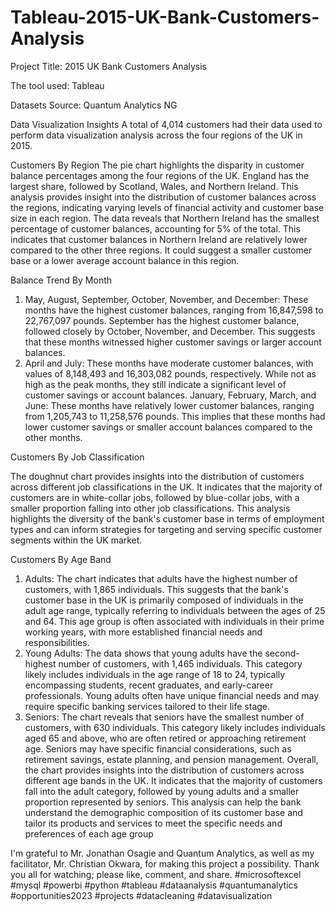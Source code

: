# Tableau-2015-UK-Bank-Customers-Analysis
Project Title: 2015 UK Bank Customers Analysis

The tool used: Tableau

Datasets Source: Quantum Analytics NG

Data Visualization Insights
A total of 4,014 customers had their data used to perform data visualization analysis across the four regions of the UK in 2015.

Customers By Region
The pie chart highlights the disparity in customer balance percentages among the four regions of the UK. England has the largest share, followed by Scotland, Wales, and Northern Ireland. This analysis provides insight into the distribution of customer balances across the regions, indicating varying levels of financial activity and customer base size in each region.
The data reveals that Northern Ireland has the smallest percentage of customer balances, accounting for 5% of the total. This indicates that customer balances in Northern Ireland are relatively lower compared to the other three regions. It could suggest a smaller customer base or a lower average account balance in this region.

Balance Trend By Month

1. May, August, September, October, November, and December: These months have the highest customer balances, ranging from 16,847,598 to 22,767,097 pounds. September has the highest customer balance, followed closely by October, November, and December. This suggests that these months witnessed higher customer savings or larger account balances.
2. April and July: These months have moderate customer balances, with values of 8,148,493 and 16,303,082 pounds, respectively. While not as high as the peak months, they still indicate a significant level of customer savings or account balances.
January, February, March, and June: These months have relatively lower customer balances, ranging from 1,205,743 to 11,258,576 pounds. This implies that these months had lower customer savings or smaller account balances compared to the other months.

Customers By Job Classification

The doughnut chart provides insights into the distribution of customers across different job classifications in the UK. It indicates that the majority of customers are in white-collar jobs, followed by blue-collar jobs, with a smaller proportion falling into other job classifications. This analysis highlights the diversity of the bank's customer base in terms of employment types and can inform strategies for targeting and serving specific customer segments within the UK market.

Customers By Age Band

1.	Adults: The chart indicates that adults have the highest number of customers, with 1,865 individuals. This suggests that the bank's customer base in the UK is primarily composed of individuals in the adult age range, typically referring to individuals between the ages of 25 and 64. This age group is often associated with individuals in their prime working years, with more established financial needs and responsibilities.
2.	Young Adults: The data shows that young adults have the second-highest number of customers, with 1,465 individuals. This category likely includes individuals in the age range of 18 to 24, typically encompassing students, recent graduates, and early-career professionals. Young adults often have unique financial needs and may require specific banking services tailored to their life stage.
3.	Seniors: The chart reveals that seniors have the smallest number of customers, with 630 individuals. This category likely includes individuals aged 65 and above, who are often retired or approaching retirement age. Seniors may have specific financial considerations, such as retirement savings, estate planning, and pension management.
Overall, the chart provides insights into the distribution of customers across different age bands in the UK. It indicates that the majority of customers fall into the adult category, followed by young adults and a smaller proportion represented by seniors. This analysis can help the bank understand the demographic composition of its customer base and tailor its products and services to meet the specific needs and preferences of each age group


I'm grateful to Mr. Jonathan Osagie and Quantum Analytics, as well as my facilitator, Mr. Christian Okwara, for making this project a possibility. Thank you all for watching; please like, comment, and share.
#microsoftexcel #mysql #powerbi #python #tableau #dataanalysis #quantumanalytics #opportunities2023 #projects #datacleaning #datavisualization
